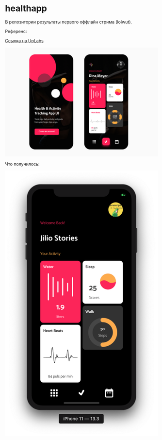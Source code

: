 # healthapp

В репозитории результаты первого оффлайн стрима (lolwut).

Референс:

[Ссылка на UpLabs](https://www.uplabs.com/posts/fitness-gym-app-ui-design-concept)

![Reference](random/reference.jpg)

Что получилось:

![Result](random/result.png)

